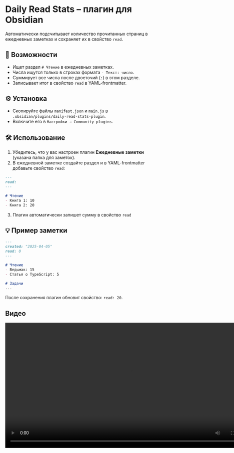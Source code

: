 # Daily Read Stats – плагин для Obsidian  
Автоматически подсчитывает количество прочитанных страниц в ежедневных заметках и сохраняет их в свойство `read`.  

## 📌 Возможности  
- Ищет раздел `# Чтение` в ежедневных заметках.  
- Числа ищутся только в строках формата `- Текст: число`. 
- Суммирует все числа после двоеточий (`:`) в этом разделе.  
- Записывает итог в свойство `read` в YAML-frontmatter.  

## ⚙️ Установка  
- Скопируйте файлы `manifest.json` и `main.js` в `.obsidian/plugins/daily-read-stats-plugin`.  
- Включите его в `Настройки → Community plugins`.  

## 🛠️ Использование  
1. Убедитесь, что у вас настроен плагин **Ежедневные заметки** (указана папка для заметок).  
2. В ежедневной заметке создайте раздел и в YAML-frontmatter добавьте свойство `read`:  
```markdown
---
read: 
---

# Чтение  
- Книга 1: 10  
- Книга 2: 20  
```  
3. Плагин автоматически запишет сумму в свойство `read`

 

## 💡 Пример заметки  
```markdown
---
created: "2025-04-05"
read: 0
---

# Чтение  
- Ведьмак: 15  
- Статья о TypeScript: 5  

# Задачи  
...
```  
После сохранения плагин обновит свойство: `read: 20`.  


## Видео
<video src="readme.mp4" controls width="800">
    readme.mp4
</video>